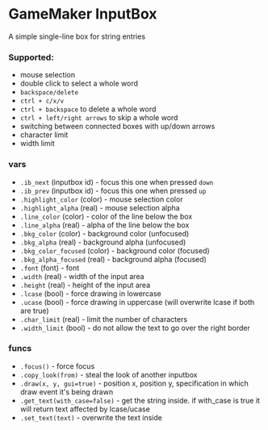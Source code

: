 # GameMaker InputBox
A simple single-line box for string entries  
  
### Supported:
- mouse selection
- double click to select a whole word
- `backspace/delete`
- `ctrl + c/x/v`
- `ctrl + backspace` to delete a whole word
- `ctrl + left/right arrows` to skip a whole word
- switching between connected boxes with up/down arrows
- character limit
- width limit
  
### vars
- `.ib_next` (inputbox id) - focus this one when pressed `down`
- `.ib_prev` (inputbox id) - focus this one when pressed `up`
- `.highlight_color` (color) - mouse selection color
- `.highlight_alpha` (real) - mouse selection alpha
- `.line_color` (color) - color of the line below the box
- `.line_alpha` (real) - alpha of the line below the box
- `.bkg_color` (color) - background color (unfocused)
- `.bkg_alpha` (real) - background alpha (unfocused)
- `.bkg_color_focused` (color) - background color (focused)
- `.bkg_alpha_focused` (real) - background alpha (focused)
- `.font` (font) - font
- `.width` (real) - width of the input area
- `.height` (real) - height of the input area
- `.lcase` (bool) - force drawing in lowercase
- `.ucase` (bool) - force drawing in uppercase (will overwrite lcase if both are true)
- `.char_limit` (real) - limit the number of characters
- `.width_limit` (bool) - do not allow the text to go over the right border

### funcs
- `.focus()` - force focus
- `.copy_look(from)` - steal the look of another inputbox
- `.draw(x, y, gui=true)` - position x, position y, specification in which draw event it's being drawn
- `.get_text(with_case=false)` - get the string inside. if with_case is true it will return text affected by lcase/ucase
- `.set_text(text)` - overwrite the text inside

